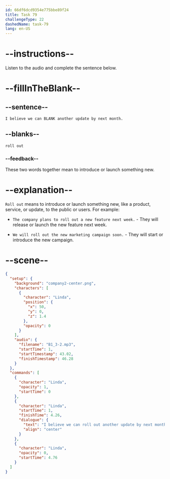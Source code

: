 ```yaml
---
id: 66df6dcd9354e775bbe89f24
title: Task 79
challengeType: 22
dashedName: task-79
lang: en-US
---
```

<!--
AUDIO REFERENCE:
Linda: I believe we can roll out another update by next month.
-->

# --instructions--

Listen to the audio and complete the sentence below.

# --fillInTheBlank--

## --sentence--

`I believe we can BLANK another update by next month.`

## --blanks--

`roll out`

### --feedback--

These two words together mean to introduce or launch something new.

# --explanation--

`Roll out` means to introduce or launch something new, like a product, service, or update, to the public or users. For example:

- `The company plans to roll out a new feature next week.` - They will release or launch the new feature next week.

- `We will roll out the new marketing campaign soon.` - They will start or introduce the new campaign.

# --scene--

```json
{
  "setup": {
    "background": "company2-center.png",
    "characters": [
      {
        "character": "Linda",
        "position": {
          "x": 50,
          "y": 0,
          "z": 1.4
        },
        "opacity": 0
      }
    ],
    "audio": {
      "filename": "B1_3-2.mp3",
      "startTime": 1,
      "startTimestamp": 43.02,
      "finishTimestamp": 46.28
    }
  },
  "commands": [
    {
      "character": "Linda",
      "opacity": 1,
      "startTime": 0
    },
    {
      "character": "Linda",
      "startTime": 1,
      "finishTime": 4.26,
      "dialogue": {
        "text": "I believe we can roll out another update by next month.",
        "align": "center"
      }
    },
    {
      "character": "Linda",
      "opacity": 0,
      "startTime": 4.76
    }
  ]
}
```
